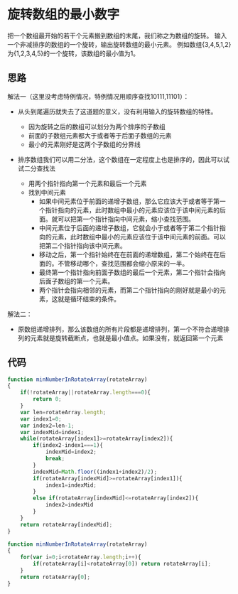 # 旋转数组的最小数字

把一个数组最开始的若干个元素搬到数组的末尾，我们称之为数组的旋转。 输入一个非减排序的数组的一个旋转，输出旋转数组的最小元素。 例如数组{3,4,5,1,2}为{1,2,3,4,5}的一个旋转，该数组的最小值为1。

## 思路

解法一（这里没考虑特例情况，特例情况用顺序查找10111,11101）：

- 从头到尾遍历就失去了这道题的意义，没有利用输入的旋转数组的特性。

   - 因为旋转之后的数组可以划分为两个排序的子数组
   - 前面的子数组元素都大于或者等于后面子数组的元素
   - 最小的元素刚好是这两个子数组的分界线
   
- 排序数组我们可以用二分法，这个数组在一定程度上也是排序的，因此可以试试二分查找法

   - 用两个指针指向第一个元素和最后一个元素
   - 找到中间元素
      - 如果中间元素位于前面的递增子数组，那么它应该大于或者等于第一个指针指向的元素，此时数组中最小的元素应该位于该中间元素的后面。就可以把第一个指针指向中间元素，缩小查找范围。
	  - 中间元素位于后面的递增子数组，它就会小于或者等于第二个指针指向的元素，此时数组中最小的元素应该位于该中间元素的前面。可以把第二个指针指向该中间元素。
	  - 移动之后，第一个指针始终在在前面的递增数组，第二个始终在在后面的。不管移动哪个，查找范围都会缩小原来的一半。
	  - 最终第一个指针指向前面子数组的最后一个元素，第二个指针会指向后面子数组的第一个元素。
	  - 两个指针会指向相邻的元素，而第二个指针指向的刚好就是最小的元素，这就是循环结束的条件。

解法二：

- 原数组递增排列，那么该数组的所有片段都是递增排列，第一个不符合递增排列的元素就是旋转截断点，也就是最小值点。如果没有，就返回第一个元素

## 代码

```js
function minNumberInRotateArray(rotateArray)
{
    if(!rotateArray||rotateArray.length===0){
		return 0;
	}
	var len=rotateArray.length;
	var index1=0;
	var index2=len-1;
	var indexMid=index1;
	while(rotateArray[index1]>=rotateArray[index2]){
		if(index2-index1===1){
			indexMid=index2;
			break;
		}
		indexMid=Math.floor((index1+index2)/2);
		if(rotateArray[indexMid]>=rotateArray[index1]){
			index1=indexMid;
		}
		else if(rotateArray[indexMid]<=rotateArray[index2]){
			index2=indexMid
		}
	}
    return rotateArray[indexMid];
}
```

```js
function minNumberInRotateArray(rotateArray)
{
	for(var i=0;i<rotateArray.length;i++){
		if(rotateArray[i]<rotateArray[0]) return rotateArray[i];
	}
	return rotateArray[0];
}
```